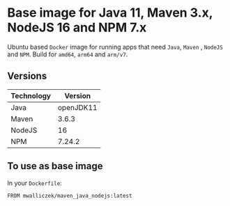 # Base image for Java 11, Maven 3.x, NodeJS 16 and NPM 7.x

Ubuntu based `Docker` image for running apps that need `Java`, `Maven` , `NodeJS` and `NPM`. Build for `amd64`, `arm64` and `arm/v7`.

## Versions

| Technology | Version   |
|------------|-----------|
| Java       | openJDK11 |
| Maven      | 3.6.3     |
| NodeJS     | 16   |
| NPM     | 7.24.2   |

## To use as base image

In your `Dockerfile`:

```docker
FROM mwalliczek/maven_java_nodejs:latest
```
